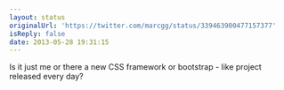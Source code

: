 ```yaml
---
layout: status
originalUrl: 'https://twitter.com/marcgg/status/339463900477157377'
isReply: false
date: 2013-05-28 19:31:15
---
```


Is it just me or there a new CSS framework or bootstrap - like project released every day?
